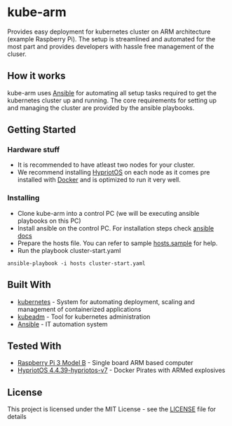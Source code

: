 # kube-arm

Provides easy deployment for kubernetes cluster on ARM architecture (example Raspberry Pi). The setup is streamlined and automated for the most part and provides developers with hassle free management of the cluser.

## How it works

kube-arm uses [Ansible](http://docs.ansible.com/ansible/latest/index.html) for automating all setup tasks required to get the kubernetes cluster up and running. The core requirements for setting up and managing the cluster are provided by the ansible playbooks.

## Getting Started

### Hardware stuff

* It is recommended to have atleast two nodes for your cluster.
* We recommend installing [HypriotOS](https://blog.hypriot.com/faq/) on each node as it comes pre installed with [Docker](https://www.docker.com/what-docker) and is optimized to run it very well.

### Installing

* Clone kube-arm into a control PC (we will be executing ansible playbooks on this PC)
* Install ansible on the control PC. For installation steps check [ansible docs](http://docs.ansible.com/ansible/latest/intro_installation.html)
* Prepare the hosts file. You can refer to sample [hosts.sample](hosts.sample) for help.
* Run the playbook cluster-start.yaml
```
ansible-playbook -i hosts cluster-start.yaml
```

## Built With

* [kubernetes](https://kubernetes.io) - System for automating deployment, scaling and management of containerized applications
* [kubeadm](https://kubernetes.io/docs/admin/kubeadm/) - Tool for kubernetes administration
* [Ansible](http://docs.ansible.com/ansible/latest/intro.html) - IT automation system

## Tested With

* [Raspberry Pi 3 Model B](https://www.raspberrypi.org) - Single board ARM based computer
* [HypriotOS 4.4.39-hypriotos-v7](https://blog.hypriot.com) - Docker Pirates with ARMed explosives

## License

This project is licensed under the MIT License - see the [LICENSE](LICENSE) file for details

